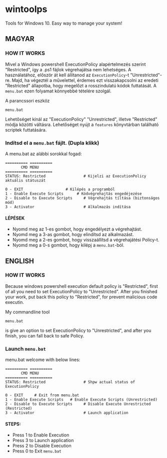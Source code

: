 # wintoolps
Tools for Windows 10. Easy way to manage your system!

## MAGYAR
### HOW IT WORKS
Mivel a Windows powershell ExecutionPolicy alapértelmezés szerint "Restricted", így a .ps1 fájlok végrehajátsa nem lehetséges.
A használatához, először át kell állítanod az `ExecutionPolicy`-t "Unrestricted"-re. Majd, ha végeztél a művelettel,
érdemes ezt visszakapcsolni az eredeti "Restricted" állapotba, hogy megelőzt a rosszindulatú kódok futtatását.
A `menu.bat` ezen folyamat könnyebbé tételére szolgál.

A parancssori eszköz
```
menu.bat
```
Lehetőséget kínál az "ExecutionPolicy" "Unrestricted", illetve "Restricted" módja közötti váltásra.
Lehetőséget nyújt a `features` könyvtárban található scriptek futtatására.

### Indítsd el a `menu.bat` fájlt. (Dupla klikk)
A menu.bat az alábbi sorokkal fogad:
```
========== ==========
       CMD MENU
========== ==========
STATUS: Restricted                 # Kijelzi az ExecutionPolicy aktuális státuszát

0 - EXIT			       # Kilépés a programból
1 - Enable Execute Scripts		# Kódvégrehajtás engedéjezése
2 - Disable to Execute Scripts     # Végrehajtás tíltása (biztonságos mód)
3 - Activator                      # Alkalmazás indítása
```

#### LÉPÉSEK
 - Nyomd meg az 1-es gombot, hogy engedélyezt a végrehajtást.
 - Nyomd meg a 3-as gombot, hogy elindítsd az alkalmazást.
 - Nyomd meg a 2-es gombot, hogy visszaállítsd a végrehajátési Policy-t.
 - Nyomd meg a 0-s gombot, hogy kilépj a `menu.bat`-ból.

## ENGLISH
### HOW IT WORKS
Because windows powershell execution default policy is "Restricted", first of all you need to set ExecutionPolicy to "Unrestricted".
After you finished your work, put back this policy to "Restricted", for prevent malicious code executin.


My commandline tool
```
menu.bat
```
is give an option to set ExecutionPolicy to "Unrestricted", and after you finish, you can fall back to safe Policy.

### Launch `menu.bat`
menu.bat welcome with below lines:
```
========== ==========
       CMD MENU
========== ==========
STATUS: Restricted                 # Shpw actual status of ExecutionPolicy

0 - EXIT     # Exit from menu.bat
1 - Enable Execute Scripts   # Enable Execute Scripts (Unrestricted)
2 - Disable to Execute Scripts     # Disable Execute Unrestricted (Restricted)
3 - Activator                      # Launch application
```
#### STEPS:
 - Press 1 to Enable Execution
 - Press 3 to Launch application
 - Press 2 to Disable Execution
 - Press 0 to Exit `menu.bat`
